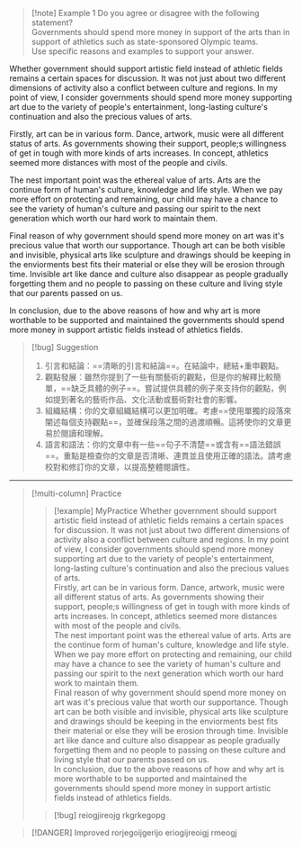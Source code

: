 
>[!note] Example 1
>Do you agree or disagree with the following statement?  
Governments should spend more money in support of the arts than in support of athletics such as state-sponsored Olympic teams.  
Use specific reasons and examples to support your answer.

Whether government should support artistic field instead of athletic fields remains a certain spaces for discussion. It was not just about two different dimensions of activity also a conflict between culture and regions. In my point of view, I consider governments should spend more money supporting art due to the variety of people's entertainment, long-lasting culture's continuation and also the precious values of arts.  
  
Firstly, art can be in various form. Dance, artwork, music were all different status of arts. As governments showing their support, people;s willingness of get in tough with more kinds of arts increases. In concept, athletics seemed more distances with most of the people and civils.  
  
The nest important point was the ethereal value of arts. Arts are the continue form of human's culture, knowledge and life style. When we pay more effort on protecting and remaining, our child may have a chance to see the variety of human's culture and passing our spirit to the next generation which worth our hard work to maintain them.  
  
Final reason of why government should spend more money on art was it's precious value that worth our supportance. Though art can be both visible and invisible, physical arts like sculpture and drawings should be keeping in the enviorments best fits their material or else they will be erosion through time. Invisible art like dance and culture also disappear as people gradually forgetting them and no people to passing on these culture and living style that our parents passed on us.  
  
In conclusion, due to the above reasons of how and why art is more worthable to be supported and maintained the governments should spend more money in support artistic fields instead of athletics fields.

>[!bug] Suggestion
>1. 引言和結論：==清晰的引言和結論==。在結論中，總結+重申觀點。
>2. 觀點發展：雖然你提到了一些有關藝術的觀點，但是你的解釋比較簡單，==缺乏具體的例子==。嘗試提供具體的例子來支持你的觀點，例如提到著名的藝術作品、文化活動或藝術對社會的影響。
>3. 組織結構：你的文章組織結構可以更加明確。考慮==使用單獨的段落來闡述每個支持觀點==，並確保段落之間的過渡順暢。這將使你的文章更易於閱讀和理解。
>4. 語言和語法：你的文章中有一些==句子不清楚==或含有==語法錯誤==。重點是檢查你的文章是否清晰、連貫並且使用正確的語法。請考慮校對和修訂你的文章，以提高整體閱讀性。

---


>[!multi-column] Practice
>
>>[!example] MyPractice
>>Whether government should support artistic field instead of athletic fields remains a certain spaces for discussion. It was not just about two different dimensions of activity also a conflict between culture and regions. In my point of view, I consider governments should spend more money supporting art due to the variety of people's entertainment, long-lasting culture's continuation and also the precious values of arts.  
>>Firstly, art can be in various form. Dance, artwork, music were all different status of arts. As governments showing their support, people;s willingness of get in tough with more kinds of arts increases. In concept, athletics seemed more distances with most of the people and civils.  
	The nest important point was the ethereal value of arts. Arts are the continue form of human's culture, knowledge and life style. When we pay more effort on protecting and remaining, our child may have a chance to see the variety of human's culture and passing our spirit to the next generation which worth our hard work to maintain them.  
	Final reason of why government should spend more money on art was it's precious value that worth our supportance. Though art can be both visible and invisible, physical arts like sculpture and drawings should be keeping in the enviorments best fits their material or else they will be erosion through time. Invisible art like dance and culture also disappear as people gradually forgetting them and no people to passing on these culture and living style that our parents passed on us.  
	In conclusion, due to the above reasons of how and why art is more worthable to be supported and maintained the governments should spend more money in support artistic fields instead of athletics fields.
>	
>>[!bug] reiogjireojg
>>rkgrkegopg



>[!DANGER] Improved
>rorjegoijgerijo
>eriogijreoigj
>rmeogj





